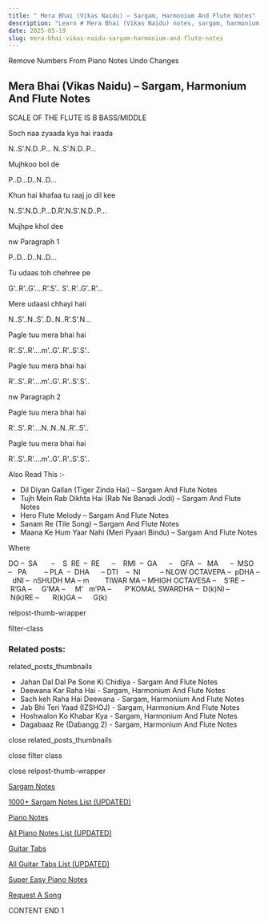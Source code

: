 ```yaml
---
title: " Mera Bhai (Vikas Naidu) – Sargam, Harmonium And Flute Notes"
description: "Learn # Mera Bhai (Vikas Naidu) notes, sargam, harmonium notations and flute notes. Easy step-by-step tutorial for beginners."
date: 2025-05-19
slug: mera-bhai-vikas-naidu-sargam-harmonium-and-flute-notes
---
```


Remove Numbers From Piano Notes
Undo Changes

## Mera Bhai (Vikas Naidu) – Sargam, Harmonium And Flute Notes

SCALE OF THE FLUTE IS B BASS/MIDDLE

Soch naa zyaada kya hai iraada

N..S’.N.D..P… N..S’.N.D..P…

Mujhkoo bol de

P..D…D..N..D…

Khun hai khafaa tu raaj jo dil kee

N..S’.N.D..P…D.R’.N.S’.N.D..P…

Mujhpe khol dee

nw Paragraph 1

P..D…D..N..D…

Tu udaas toh chehree pe

G’..R’..G’….R’.S’.. S’..R’..G’..R’…

Mere udaasi chhayi haii

N..S’..N..S’..D..N..R’.S’.N…

Pagle tuu mera bhai hai

R’..S’..R’….m’..G’..R’..S’.S’..

Pagle tuu mera bhai hai

R’..S’..R’….m’..G’..R’..S’.S’..

nw Paragraph 2

Pagle tuu mera bhai hai

R’..S’..R’….N..N..N..R’..S’..

Pagle tuu mera bhai hai

R’..S’..R’….m’..G’..R’..S’.S’..

Also Read This :-

- Dil Diyan Gallan (Tiger Zinda Hai) – Sargam And Flute Notes
- Tujh Mein Rab Dikhta Hai (Rab Ne Banadi Jodi) – Sargam And Flute Notes
- Hero Flute Melody – Sargam And Flute Notes
- Sanam Re (Tile Song) – Sargam And Flute Notes
- Maana Ke Hum Yaar Nahi (Meri Pyaari Bindu) – Sargam And Flute Notes

Where

DO –  SA       –    S  RE  –  RE      –    RMI  –  GA      –    GFA  –   MA      –  MSO  –   PA         – PLA  –  DHA      – DTI    –  NI          – NLOW OCTAVEPA –  pDHA –  dNI –  nSHUDH MA – m        TIWAR MA – MHIGH OCTAVESA –    S’RE –     R’GA –     G’MA –     M’   m’PA –       P’KOMAL SWARDHA –  D(k)NI –       N(k)RE –       R(k)GA –      G(k)

relpost-thumb-wrapper

filter-class

### Related posts:

related_posts_thumbnails

- Jahan Dal Dal Pe Sone Ki Chidiya - Sargam And Flute Notes
- Deewana Kar Raha Hai - Sargam, Harmonium And Flute Notes
- Sach keh Raha Hai Deewana - Sargam, Harmonium And Flute Notes
- Jab Bhi Teri Yaad (IZSHOJ) - Sargam, Harmonium And Flute Notes
- Hoshwalon Ko Khabar Kya - Sargam, Harmonium And Flute Notes
- Dagabaaz Re (Dabangg 2) - Sargam, Harmonium And Flute Notes

close related_posts_thumbnails

close filter class

close relpost-thumb-wrapper

[Sargam Notes](/sargam-notes.html)

[1000+ Sargam Notes List (UPDATED)](/all-songs-list-sargam-notes.html)

[Piano Notes](/piano-notes.html)

[All Piano Notes List (UPDATED)](/all-songs-list-piano-notes.html)

[Guitar Tabs](/guitar-tabs.html)

[All Guitar Tabs List (UPDATED)](/all-songs-list-guitar-tabs.html)

[Super Easy Piano Notes](https://studywall.in/)

[Request A Song](/request-a-song.html)

CONTENT END 1
